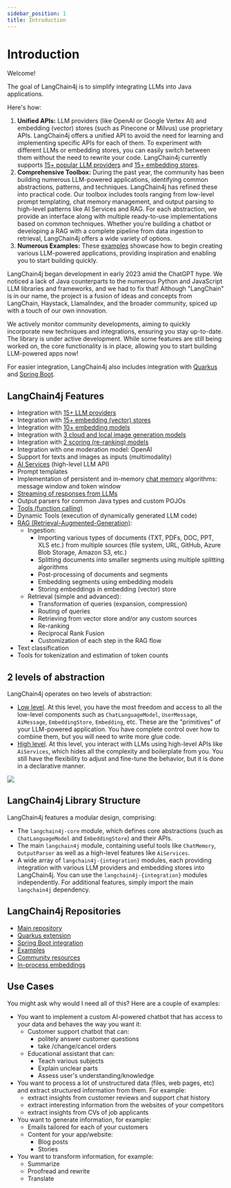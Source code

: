 ```yaml
---
sidebar_position: 1
title: Introduction
---
```


# Introduction

Welcome!

The goal of LangChain4j is to simplify integrating LLMs into Java applications.

Here's how:
1. **Unified APIs:**
   LLM providers (like OpenAI or Google Vertex AI) and embedding (vector) stores (such as Pinecone or Milvus)
   use proprietary APIs. LangChain4j offers a unified API to avoid the need for learning and implementing specific APIs for each of them.
   To experiment with different LLMs or embedding stores, you can easily switch between them without the need to rewrite your code.
   LangChain4j currently supports [15+ popular LLM providers](/integrations/language-models/)
   and [15+ embedding stores](/integrations/embedding-stores/).
2. **Comprehensive Toolbox:**
   During the past year, the community has been building numerous LLM-powered applications,
   identifying common abstractions, patterns, and techniques. LangChain4j has refined these into practical code.
   Our toolbox includes tools ranging from low-level prompt templating, chat memory management, and output parsing
   to high-level patterns like AI Services and RAG.
   For each abstraction, we provide an interface along with multiple ready-to-use implementations based on common techniques.
   Whether you're building a chatbot or developing a RAG with a complete pipeline from data ingestion to retrieval,
   LangChain4j offers a wide variety of options.
3. **Numerous Examples:**
   These [examples](https://github.com/langchain4j/langchain4j-examples) showcase how to begin creating various LLM-powered applications,
   providing inspiration and enabling you to start building quickly.

LangChain4j began development in early 2023 amid the ChatGPT hype.
We noticed a lack of Java counterparts to the numerous Python and JavaScript LLM libraries and frameworks,
and we had to fix that!
Although "LangChain" is in our name, the project is a fusion of ideas and concepts from LangChain, Haystack,
LlamaIndex, and the broader community, spiced up with a touch of our own innovation.

We actively monitor community developments, aiming to quickly incorporate new techniques and integrations,
ensuring you stay up-to-date.
The library is under active development. While some features are still being worked on,
the core functionality is in place, allowing you to start building LLM-powered apps now!

For easier integration, LangChain4j also includes integration with
[Quarkus](/tutorials/quarkus-integration) and [Spring Boot](/tutorials/spring-boot-integration).


## LangChain4j Features
- Integration with [15+ LLM providers](/integrations/language-models)
- Integration with [15+ embedding (vector) stores](/integrations/embedding-stores)
- Integration with [10+ embedding models](/category/embedding-models)
- Integration with [3 cloud and local image generation models](/category/image-models)
- Integration with [2 scoring (re-ranking) models](/category/scoring-reranking-models)
- Integration with one moderation model: OpenAI
- Support for texts and images as inputs (multimodality)
- [AI Services](/tutorials/ai-services) (high-level LLM API)
- Prompt templates
- Implementation of persistent and in-memory [chat memory](/tutorials/chat-memory) algorithms: message window and token window
- [Streaming of responses from LLMs](/tutorials/response-streaming)
- Output parsers for common Java types and custom POJOs
- [Tools (function calling)](/tutorials/tools)
- Dynamic Tools (execution of dynamically generated LLM code)
- [RAG (Retrieval-Augmented-Generation)](/tutorials/rag):
  - Ingestion:
    - Importing various types of documents (TXT, PDFs, DOC, PPT, XLS etc.) from multiple sources (file system, URL, GitHub, Azure Blob Storage, Amazon S3, etc.)
    - Splitting documents into smaller segments using multiple splitting algorithms
    - Post-processing of documents and segments
    - Embedding segments using embedding models
    - Storing embeddings in embedding (vector) store
  - Retrieval (simple and advanced):
    - Transformation of queries (expansion, compression)
    - Routing of queries
    - Retrieving from vector store and/or any custom sources
    - Re-ranking
    - Reciprocal Rank Fusion
    - Customization of each step in the RAG flow
- Text classification
- Tools for tokenization and estimation of token counts

## 2 levels of abstraction
LangChain4j operates on two levels of abstraction:
- [Low level](/tutorials/chat-and-language-models). At this level, you have the most freedom and access to all the low-level components such as
`ChatLanguageModel`, `UserMessage`, `AiMessage`, `EmbeddingStore`, `Embedding`, etc.
These are the "primitives" of your LLM-powered application.
You have complete control over how to combine them, but you will need to write more glue code.
- [High level](/tutorials/ai-services). At this level, you interact with LLMs using high-level APIs like `AiServices`,
which hides all the complexity and boilerplate from you.
You still have the flexibility to adjust and fine-tune the behavior, but it is done in a declarative manner.

[![](/img/langchain4j-components.png)](/intro)


## LangChain4j Library Structure
LangChain4j features a modular design, comprising:
- The `langchain4j-core` module, which defines core abstractions (such as `ChatLanguageModel` and `EmbeddingStore`) and their APIs.
- The main `langchain4j` module, containing useful tools like `ChatMemory`, `OutputParser` as well as a high-level features like `AiServices`.
- A wide array of `langchain4j-{integration}` modules, each providing integration with various LLM providers and embedding stores into LangChain4j.
  You can use the `langchain4j-{integration}` modules independently. For additional features, simply import the main `langchain4j` dependency.


## LangChain4j Repositories
- [Main repository](https://github.com/langchain4j/langchain4j)
- [Quarkus extension](https://github.com/quarkiverse/quarkus-langchain4j)
- [Spring Boot integration](https://github.com/langchain4j/langchain4j-spring)
- [Examples](https://github.com/langchain4j/langchain4j-examples)
- [Community resources](https://github.com/langchain4j/langchain4j-community-resources)
- [In-process embeddings](https://github.com/langchain4j/langchain4j-embeddings)


## Use Cases
You might ask why would I need all of this?
Here are a couple of examples:

- You want to implement a custom AI-powered chatbot that has access to your data and behaves the way you want it:
  - Customer support chatbot that can:
    - politely answer customer questions
    - take /change/cancel orders
  - Educational assistant that can:
    - Teach various subjects
    - Explain unclear parts
    - Assess user's understanding/knowledge
- You want to process a lot of unstructured data (files, web pages, etc) and extract structured information from them.
  For example:
  - extract insights from customer reviews and support chat history
  - extract interesting information from the websites of your competitors
  - extract insights from CVs of job applicants
- You want to generate information, for example:
  - Emails tailored for each of your customers
  - Content for your app/website:
    - Blog posts
    - Stories
- You want to transform information, for example:
  - Summarize
  - Proofread and rewrite
  - Translate
